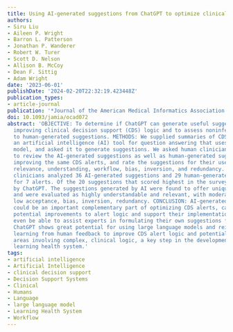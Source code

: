 ```yaml
---
title: Using AI-generated suggestions from ChatGPT to optimize clinical decision support
authors:
- Siru Liu
- Aileen P. Wright
- Barron L. Patterson
- Jonathan P. Wanderer
- Robert W. Turer
- Scott D. Nelson
- Allison B. McCoy
- Dean F. Sittig
- Adam Wright
date: '2023-06-01'
publishDate: '2024-02-20T22:32:19.423448Z'
publication_types:
- article-journal
publication: '*Journal of the American Medical Informatics Association: JAMIA*'
doi: 10.1093/jamia/ocad072
abstract: 'OBJECTIVE: To determine if ChatGPT can generate useful suggestions for
  improving clinical decision support (CDS) logic and to assess noninferiority compared
  to human-generated suggestions. METHODS: We supplied summaries of CDS logic to ChatGPT,
  an artificial intelligence (AI) tool for question answering that uses a large language
  model, and asked it to generate suggestions. We asked human clinician reviewers
  to review the AI-generated suggestions as well as human-generated suggestions for
  improving the same CDS alerts, and rate the suggestions for their usefulness, acceptance,
  relevance, understanding, workflow, bias, inversion, and redundancy. RESULTS: Five
  clinicians analyzed 36 AI-generated suggestions and 29 human-generated suggestions
  for 7 alerts. Of the 20 suggestions that scored highest in the survey, 9 were generated
  by ChatGPT. The suggestions generated by AI were found to offer unique perspectives
  and were evaluated as highly understandable and relevant, with moderate usefulness,
  low acceptance, bias, inversion, redundancy. CONCLUSION: AI-generated suggestions
  could be an important complementary part of optimizing CDS alerts, can identify
  potential improvements to alert logic and support their implementation, and may
  even be able to assist experts in formulating their own suggestions for CDS improvement.
  ChatGPT shows great potential for using large language models and reinforcement
  learning from human feedback to improve CDS alert logic and potentially other medical
  areas involving complex, clinical logic, a key step in the development of an advanced
  learning health system.'
tags:
- artificial intelligence
- Artificial Intelligence
- clinical decision support
- Decision Support Systems
- Clinical
- Humans
- Language
- large language model
- Learning Health System
- Workflow
---
```

